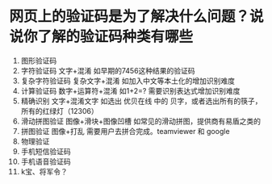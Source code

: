 # 网页上的验证码是为了解决什么问题？说说你了解的验证码种类有哪些 

1. 图形验证码
2. 字符验证码 文字+混淆 如早期的7456这种结果的验证码
3. 复杂字符验证码 复杂文字+混淆 如加入中文等本土化的增加识别难度
4. 计算验证码 数字+运算符+混淆 如1+2=? 需要识别表达式增加识别难度
5. 精确识别 文字+混淆文字 如选出 优贝在线 中的 贝字，或者选出所有的筷子，所有的红绿灯（12306）
6. 滑动拼图验证 图像+滑块+图像凹槽 如常见的滑动拼图，提供商有易盾之类的
7. 拼图验证 图像+打乱 需要用户去拼合完成。teamviewer 和 google
8. 物理验证
9. 手机短信验证码
10. 手机语音验证码
11. k宝、将军令？